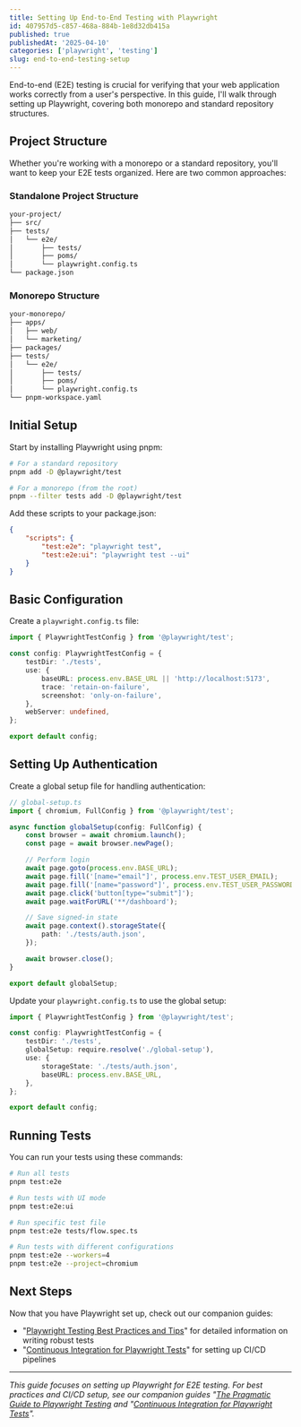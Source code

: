```yaml
---
title: Setting Up End-to-End Testing with Playwright
id: 407957d5-c857-468a-884b-1e8d32db415a
published: true
publishedAt: '2025-04-10'
categories: ['playwright', 'testing']
slug: end-to-end-testing-setup
---
```


End-to-end (E2E) testing is crucial for verifying that your web application works correctly from a user's perspective. In this guide, I'll walk through setting up Playwright, covering both monorepo and standard repository structures.

## Project Structure

Whether you're working with a monorepo or a standard repository, you'll want to keep your E2E tests organized. Here are two common approaches:

### Standalone Project Structure

```bash
your-project/
├── src/
├── tests/
│   └── e2e/
│       ├── tests/
│       ├── poms/
│       └── playwright.config.ts
└── package.json
```

### Monorepo Structure

```bash
your-monorepo/
├── apps/
│   ├── web/
│   └── marketing/
├── packages/
├── tests/
│   └── e2e/
│       ├── tests/
│       ├── poms/
│       └── playwright.config.ts
└── pnpm-workspace.yaml
```

## Initial Setup

Start by installing Playwright using pnpm:

```bash
# For a standard repository
pnpm add -D @playwright/test

# For a monorepo (from the root)
pnpm --filter tests add -D @playwright/test
```

Add these scripts to your package.json:

```json
{
	"scripts": {
		"test:e2e": "playwright test",
		"test:e2e:ui": "playwright test --ui"
	}
}
```

## Basic Configuration

Create a `playwright.config.ts` file:

```typescript
import { PlaywrightTestConfig } from '@playwright/test';

const config: PlaywrightTestConfig = {
	testDir: './tests',
	use: {
		baseURL: process.env.BASE_URL || 'http://localhost:5173',
		trace: 'retain-on-failure',
		screenshot: 'only-on-failure',
	},
	webServer: undefined,
};

export default config;
```

## Setting Up Authentication

Create a global setup file for handling authentication:

```typescript
// global-setup.ts
import { chromium, FullConfig } from '@playwright/test';

async function globalSetup(config: FullConfig) {
	const browser = await chromium.launch();
	const page = await browser.newPage();

	// Perform login
	await page.goto(process.env.BASE_URL);
	await page.fill('[name="email"]', process.env.TEST_USER_EMAIL);
	await page.fill('[name="password"]', process.env.TEST_USER_PASSWORD);
	await page.click('button[type="submit"]');
	await page.waitForURL('**/dashboard');

	// Save signed-in state
	await page.context().storageState({
		path: './tests/auth.json',
	});

	await browser.close();
}

export default globalSetup;
```

Update your `playwright.config.ts` to use the global setup:

```typescript
import { PlaywrightTestConfig } from '@playwright/test';

const config: PlaywrightTestConfig = {
	testDir: './tests',
	globalSetup: require.resolve('./global-setup'),
	use: {
		storageState: './tests/auth.json',
		baseURL: process.env.BASE_URL,
	},
};

export default config;
```

## Running Tests

You can run your tests using these commands:

```bash
# Run all tests
pnpm test:e2e

# Run tests with UI mode
pnpm test:e2e:ui

# Run specific test file
pnpm test:e2e tests/flow.spec.ts

# Run tests with different configurations
pnpm test:e2e --workers=4
pnpm test:e2e --project=chromium
```

## Next Steps

Now that you have Playwright set up, check out our companion guides:

- "[Playwright Testing Best Practices and Tips](./playwright-best-practices)" for detailed information on writing robust tests
- "[Continuous Integration for Playwright Tests](./playwright-ci-cd)" for setting up CI/CD pipelines

---

_This guide focuses on setting up Playwright for E2E testing. For best practices and CI/CD setup, see our companion guides "[The Pragmatic Guide to Playwright Testing](/blog/the-pragmatic-guide-to-playwright-testing) and "[Continuous Integration for Playwright Tests](/blog/playwright-ci-cd)"._
